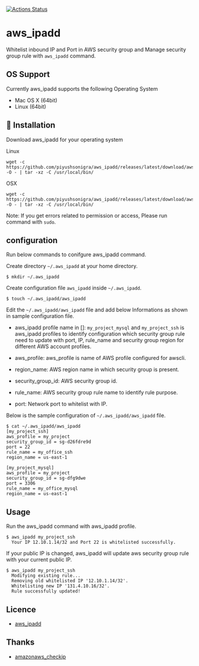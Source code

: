 [![Actions Status](https://github.com/piyushsonigra/aws_ipadd/workflows/Build%20&%20Release/badge.svg)](https://github.com/piyushsonigra/aws_ipadd/actions)


# aws_ipadd

Whitelist inbound IP and Port in AWS security group and Manage security group rule with `aws_ipadd` command.

## OS Support

Currently aws_ipadd supports the following Operating System

- Mac OS X (64bit)
- Linux (64bit)

## :rocket: Installation

Download aws_ipadd for your operating system

  Linux

  ```console
  wget -c https://github.com/piyushsonigra/aws_ipadd/releases/latest/download/aws_ipadd_linux_x64.tar.gz -O - | tar -xz -C /usr/local/bin/
  ```

  OSX

  ```console
  wget -c https://github.com/piyushsonigra/aws_ipadd/releases/latest/download/aws_ipadd_osx_x64.tar.gz -O - | tar -xz -C /usr/local/bin/
  ```

Note: If you get errors related to permission or access, Please run command with `sudo`.

## configuration

Run below commands to conifgure aws_ipadd command.

  Create directory `~/.aws_ipadd` at your home directory.

  ```console
  $ mkdir ~/.aws_ipadd
  ```

  Create configuration file `aws_ipadd` inside `~/.aws_ipadd`.

  ```console
  $ touch ~/.aws_ipadd/aws_ipadd
  ```

  Edit the `~/.aws_ipadd/aws_ipadd` file and add below Informations as shown in sample configuration file.

  - aws_ipadd profile name in []:
  `my_project_mysql` and `my_project_ssh` is aws_ipadd profiles to identify configuration which security group rule need to update with port, IP, rule_name and security group region for different AWS account profiles.

  - aws_profile:
    aws_profile is name of AWS profile configured for awscli.

  - region_name:
    AWS region name in which security group is present.

  - security_group_id:
    AWS security group id.

  - rule_name:
    AWS security group rule name to identify rule purpose.

  - port:
    Network port to whitelist with IP.

  Below is the sample configuration of `~/.aws_ipadd/aws_ipadd` file.

  ```console
  $ cat ~/.aws_ipadd/aws_ipadd
  [my_project_ssh]
  aws_profile = my_project
  security_group_id = sg-d26fdre9d
  port = 22
  rule_name = my_office_ssh
  region_name = us-east-1

  [my_project_mysql]
  aws_profile = my_project
  security_group_id = sg-dfg9dwe
  port = 3306
  rule_name = my_office_mysql
  region_name = us-east-1
  ```

## Usage

Run the aws_ipadd command with aws_ipadd profile.

  ```console
  $ aws_ipadd my_project_ssh
    Your IP 12.10.1.14/32 and Port 22 is whitelisted successfully.
  ```

  If your public IP is changed, aws_ipadd will update aws security group rule with your current public IP.

  ```console
  $ aws_ipadd my_project_ssh
    Modifying existing rule...
    Removing old whitelisted IP '12.10.1.14/32'.
    Whitelisting new IP '131.4.10.16/32'.
    Rule successfully updated!
  ```

## Licence

- [aws_ipadd](https://github.com/piyushsonigra/aws_ipadd/blob/master/LICENSE)

## Thanks

- [amazonaws_checkip](https://checkip.amazonaws.com)
